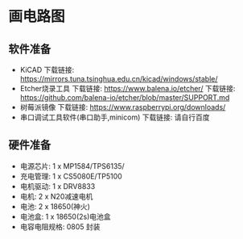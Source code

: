 # 画电路图
## 软件准备
* KiCAD 
	下载链接: https://mirrors.tuna.tsinghua.edu.cn/kicad/windows/stable/
* Etcher烧录工具
	下载链接: https://www.balena.io/etcher/
	下载链接: https://github.com/balena-io/etcher/blob/master/SUPPORT.md
* 树莓派镜像
	下载链接: https://www.raspberrypi.org/downloads/
* 串口调试工具软件(串口助手,minicom)
	下载链接: 请自行百度 
## 硬件准备
* 电源芯片: 1 x MP1584/TPS6135/
* 充电管理: 1 x CS5080E/TP5100
* 电机驱动: 1 x DRV8833 
* 电机: 2 x N20减速电机
* 电池: 2 x 18650(神火)
* 电池盒: 1 x 18650(2s)电池盒
* 电容电阻规格: 0805 封装
